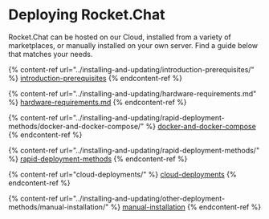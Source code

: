 # Deploying Rocket.Chat

Rocket.Chat can be hosted on our Cloud, installed from a variety of marketplaces, or manually installed on your own server. Find a guide below that matches your needs.

{% content-ref url="../installing-and-updating/introduction-prerequisites/" %}
[introduction-prerequisites](../installing-and-updating/introduction-prerequisites/)
{% endcontent-ref %}

{% content-ref url="../installing-and-updating/hardware-requirements.md" %}
[hardware-requirements.md](hardware-requirements.md)
{% endcontent-ref %}

{% content-ref url="../installing-and-updating/rapid-deployment-methods/docker-and-docker-compose/" %}
[docker-and-docker-compose](../installing-and-updating/rapid-deployment-methods/docker-and-docker-compose/)
{% endcontent-ref %}

{% content-ref url="../installing-and-updating/rapid-deployment-methods/" %}
[rapid-deployment-methods](../installing-and-updating/rapid-deployment-methods/)
{% endcontent-ref %}

{% content-ref url="cloud-deployments/" %}
[cloud-deployments](cloud-deployments/)
{% endcontent-ref %}

{% content-ref url="../installing-and-updating/other-deployment-methods/manual-installation/" %}
[manual-installation](../installing-and-updating/other-deployment-methods/manual-installation/)
{% endcontent-ref %}
